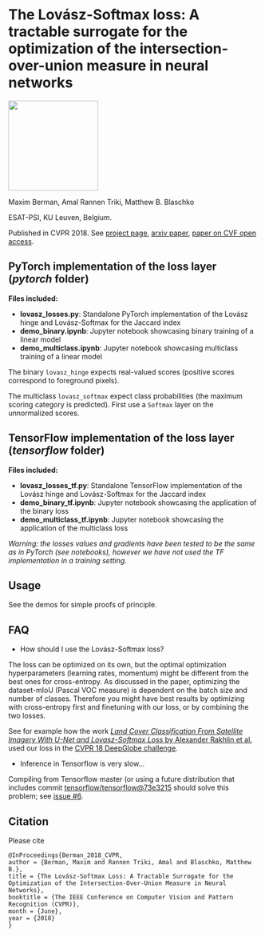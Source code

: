 # The Lovász-Softmax loss: A tractable surrogate for the optimization of the intersection-over-union measure in neural networks

<img src="https://cdn.rawgit.com/bermanmaxim/bermanmaxim.github.io/5edecd41/single_LSimage.jpg" height="180">

Maxim Berman, Amal Rannen Triki, Matthew B. Blaschko

ESAT-PSI, KU Leuven, Belgium.

Published in CVPR 2018. See [project page](http://bmax.im/LovaszSoftmax), [arxiv paper](https://arxiv.org/abs/1705.08790), [paper on CVF open access](http://openaccess.thecvf.com/content_cvpr_2018/html/Berman_The_LovaSz-Softmax_Loss_CVPR_2018_paper.html).

## PyTorch implementation of the loss layer (*pytorch* folder)
**Files included:**
* **lovasz_losses.py**: Standalone PyTorch implementation of the Lovász hinge and Lovász-Softmax for the Jaccard index
* **demo_binary.ipynb**: Jupyter notebook showcasing binary training of a linear model
* **demo_multiclass.ipynb**: Jupyter notebook showcasing multiclass training of a linear model

The binary `lovasz_hinge` expects real-valued scores (positive scores correspond to foreground pixels). 

The multiclass `lovasz_softmax` expect class probabilities (the maximum scoring category is predicted). First use a `Softmax` layer on the unnormalized scores.

## TensorFlow implementation of the loss layer (*tensorflow* folder)
**Files included:**
* **lovasz_losses_tf.py**: Standalone TensorFlow implementation of the Lovász hinge and Lovász-Softmax for the Jaccard index
* **demo_binary_tf.ipynb**: Jupyter notebook showcasing the application of the binary loss
* **demo_multiclass_tf.ipynb**: Jupyter notebook showcasing the application of the multiclass loss

*Warning: the losses values and gradients have been tested to be the same as in PyTorch (see notebooks), however we have not used the TF implementation in a training setting.*

## Usage
See the demos for simple proofs of principle.

## FAQ
* How should I use the Lovász-Softmax loss?

The loss can be optimized on its own, but the optimal optimization hyperparameters (learning rates, momentum) might be different from the best ones for cross-entropy. As discussed in the paper, optimizing the dataset-mIoU (Pascal VOC measure) is dependent on the batch size and number of classes. Therefore you might have best results by optimizing with cross-entropy first and finetuning with our loss, or by combining the two losses. 

See for example how the work [*Land Cover Classification From Satellite Imagery With U-Net and Lovasz-Softmax Loss* by Alexander Rakhlin et al.](http://openaccess.thecvf.com/content_cvpr_2018_workshops/w4/html/Rakhlin_Land_Cover_Classification_CVPR_2018_paper.html) used our loss in the [CVPR 18 DeepGlobe challenge](http://deepglobe.org/).

* Inference in Tensorflow is very slow...

Compiling from Tensorflow master (or using a future distribution that includes commit [tensorflow/tensorflow@73e3215](https://github.com/tensorflow/tensorflow/commit/73e3215c3a2edadbf9111cca44ab3d5ca146c327) should solve this problem; see [issue #6](https://github.com/bermanmaxim/LovaszSoftmax/issues/6).

## Citation
Please cite
```
@InProceedings{Berman_2018_CVPR,
author = {Berman, Maxim and Rannen Triki, Amal and Blaschko, Matthew B.},
title = {The Lovász-Softmax Loss: A Tractable Surrogate for the Optimization of the Intersection-Over-Union Measure in Neural Networks},
booktitle = {The IEEE Conference on Computer Vision and Pattern Recognition (CVPR)},
month = {June},
year = {2018}
}
```
